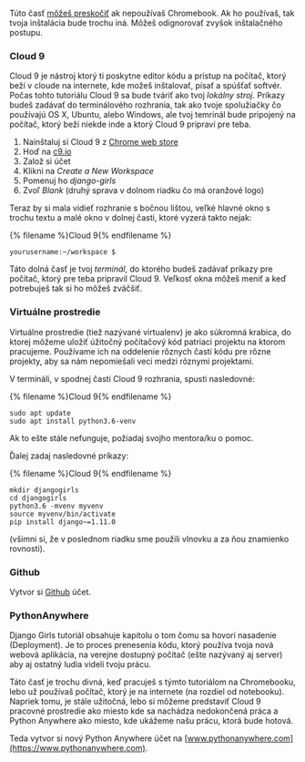 Túto časť [môžeš preskočiť](http://tutorial.djangogirls.org/en/installation/#install-python) ak nepoužívaš Chromebook. Ak ho používaš, tak tvoja inštalácia bude trochu iná. Môžeš odignorovať zvyšok inštalačného postupu.

### Cloud 9

Cloud 9 je nástroj ktorý ti poskytne editor kódu a prístup na počítač, ktorý beží v cloude na internete, kde možeš inštalovať, písať a spúšťať softvér. Počas tohto tutoriálu Cloud 9 sa bude tváriť ako tvoj *lokálny stroj*. Príkazy budeš zadávať do terminálového rozhrania, tak ako tvoje spolužiačky čo používajú OS X, Ubuntu, alebo Windows, ale tvoj temrinál bude pripojený na počítač, ktorý beží niekde inde a ktorý Cloud 9 pripraví pre teba.

1. Nainštaluj si Cloud 9 z [Chrome web store](https://chrome.google.com/webstore/detail/cloud9/nbdmccoknlfggadpfkmcpnamfnbkmkcp)
2. Hoď na [c9.io](https://c9.io)
3. Založ si účet
4. Klikni na *Create a New Workspace*
5. Pomenuj ho *django-girls*
6. Zvoľ *Blank* (druhý sprava v dolnom riadku čo má oranžové logo)

Teraz by si mala vidieť rozhranie s bočnou lištou, veľké hlavné okno s trochu textu a malé okno v dolnej časti, ktoré vyzerá takto nejak:

{% filename %}Cloud 9{% endfilename %}

    yourusername:~/workspace $
    

Táto dolná časť je tvoj *terminál*, do ktorého budeš zadávať príkazy pre počítač, ktorý pre teba pripravil Cloud 9. Veľkosť okna môžeš meniť a keď potrebuješ tak si ho môžeš zväčšiť.

### Virtuálne prostredie

Virtuálne prostredie (tiež nazývané virtualenv) je ako súkromná krabica, do ktorej môžeme uložiť úžitočný počítačový kód patriaci projektu na ktorom pracujeme. Používame ich na oddelenie rôznych častí kódu pre rôzne projekty, aby sa nám nepomiešali veci medzi rôznymi projektami.

V termináli, v spodnej časti Cloud 9 rozhrania, spusti nasledovné:

{% filename %}Cloud 9{% endfilename %}

    sudo apt update
    sudo apt install python3.6-venv
    

Ak to ešte stále nefunguje, požiadaj svojho mentora/ku o pomoc.

Ďalej zadaj nasledovné príkazy:

{% filename %}Cloud 9{% endfilename %}

    mkdir djangogirls
    cd djangogirls
    python3.6 -mvenv myvenv
    source myvenv/bin/activate
    pip install django~=1.11.0
    

(všimni si, že v poslednom riadku sme použili vlnovku a za ňou znamienko rovnosti).

### Github

Vytvor si [Github](https://github.com) účet.

### PythonAnywhere

Django Girls tutoriál obsahuje kapitolu o tom čomu sa hovorí nasadenie (Deployment). Je to proces prenesenia kódu, ktorý používa tvoja nová webová aplikácia, na verejne dostupný počítač (ešte nazývaný aj server) aby aj ostatný ludia videli tvoju prácu.

Táto časť je trochu divná, keď pracuješ s týmto tutoriálom na Chromebooku, lebo už používaš počítač, ktorý je na internete (na rozdiel od notebooku). Napriek tomu, je stále užitočná, lebo si môžeme predstaviť Cloud 9 pracovné prostredie ako miesto kde sa nachádza nedokončená práca a Python Anywhere ako miesto, kde ukážeme našu prácu, ktorá bude hotová.

Teda vytvor si nový Python Anywhere účet na [www.pythonanywhere.com](https://www.pythonanywhere.com).